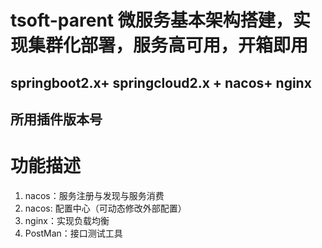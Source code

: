 # tsoft-parent 微服务基本架构搭建，实现集群化部署，服务高可用，开箱即用
## springboot2.x+ springcloud2.x + nacos+ nginx

## 所用插件版本号

# 功能描述

1. nacos：服务注册与发现与服务消费
2. nacos: 配置中心（可动态修改外部配置）
3. nginx：实现负载均衡
4. PostMan：接口测试工具


